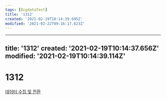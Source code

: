 ```yaml
---
tags: [BigdataTest]
title: '1312'
created: '2021-02-19T10:14:39.695Z'
modified: '2021-02-22T09:16:17.623Z'
---
```


---
title: '1312'
created: '2021-02-19T10:14:37.656Z'
modified: '2021-02-19T10:14:39.114Z'
---

# 1312
[데이터 수집 및 전환](./1310.md)
